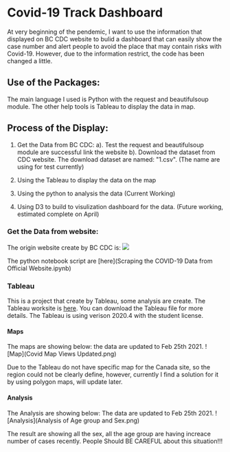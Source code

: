 # Covid-19 Track Dashboard

At very beginning of the pendemic, I want to use the information that displayed on BC CDC website to bulid a dashboard that can easily show the case number and alert people to avoid the place that may contain risks with Covid-19. However, due to the information restrict, the code has been changed a little.

## Use of the Packages: 

The main language I used is Python with the request and beautifulsoup module. The other help tools is Tableau to display the data in map. 

## Process of the Display: 
1. Get the Data from BC CDC:
  a). Test the request and beautifulsoup module are successful link the website
  b). Download the dataset from CDC website. The download dataset are named: "1.csv". (The name are using for test currently) 

2. Using the Tableau to display the data on the map 

3. Using the python to analysis the data (Current Working) 
4. Using D3 to build to visulization dashboard for the data. (Future working, estimated complete on April)

### Get the Data from website:
The origin website create by BC CDC is: [![](http://covid-19.bccdc.ca/index_files/logo.png)](http://www.bccdc.ca/health-info/diseases-conditions/covid-19/data)

The python notebook script are [here](Scraping the COVID-19 Data from Official Website.ipynb)

### Tableau 
This is a project that create by Tableau, some analysis are create. The Tableau worksite is [here](COVID19_Data/Covid-19.twb). You can download the Tableau file for more details. The Tableau is using verison 2020.4 with the student license.

#### Maps
The maps are showing below: the data are updated to Feb 25th 2021. 
![Map](Covid Map Views Updated.png)

Due to the Tableau do not have specific map for the Canada site, so the region could not be clearly define, however, currently I find a solution for it by using polygon maps, will update later.

#### Analysis
The Analysis are showing below: The data are updated to Feb 25th 2021.
![Analysis](Analysis of Age group and Sex.png)

The result are showing all the sex, all the age group are having increace number of cases recently. People Should BE CAREFUL about this situation!!!

